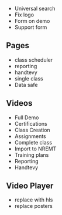 * Universal search
* Fix logo
* Form on demo
* Support form
  
## Pages
* class scheduler
* reporting
* handtevy
* single class
* Data safe

## Videos
* Full Demo
* Certifications
* Class Creation
* Assignments
* Complete class
* Import to NREMT
* Training plans
* Reporting
* Handtevy

## Video Player
* replace with hls
* replace posters